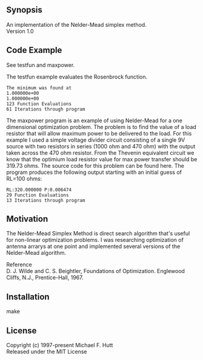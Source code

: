 ## Synopsis

An implementation of the Nelder-Mead simplex method.  
Version 1.0

## Code Example

See testfun and maxpower.

The testfun example evaluates the Rosenbrock function.

    The minimum was found at
    1.000000e+00
    1.000000e+00
    123 Function Evaluations
    61 Iterations through program

The maxpower program is an example of using Nelder-Mead for a one
dimensional optimization problem. The problem is to find the value of
a load resistor that will allow maximum power to be delivered to the
load. For this example I used a simple voltage divider circuit
consisting of a single 9V source with two resistors in series (1000
ohm and 470 ohm) with the output taken across the 470 ohm
resistor. From the Thevenin equivalent circuit we know that the
optimium load resistor value for max power transfer should be 319.73
ohms. The source code for this problem can be found here. The program
produces the following output starting with an initial guess of RL=100
ohms:

	RL:320.000000 P:0.006474
	29 Function Evaluations
	13 Iterations through program



## Motivation

The Nelder-Mead Simplex Method is direct search algorithm that's
useful for non-linear optimization problems. I was researching
optimization of antenna arrarys at one point and implemented several
versions of the Nelder-Mead algorithm.

Reference  
D. J. Wilde and C. S. Beightler, Foundations of Optimization. Englewood Cliffs, N.J., Prentice-Hall, 1967. 

## Installation

make

## License

Copyright (c) 1997-present Michael F. Hutt  
Released under the MIT License

